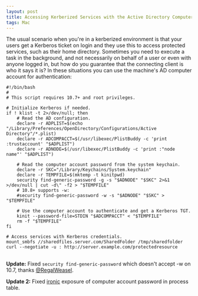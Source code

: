 ```yaml
---
layout: post
title: Accessing Kerberized Services with the Active Directory Computer Account
tags: Mac
---
```


The usual scenario when you're in a kerberized environment is that your users get a Kerberos ticket on login and they use this to access protected services, such as their home directory. Sometimes you need to execute a task in the background, and not necessarily on behalf of a user or even with anyone logged in, but how do you guarantee that the connecting client is who it says it is? In these situations you can use the machine's AD computer account for authentication:

<pre><code class="prettyprint lang-sh">#!/bin/bash
#
# This script requires 10.7+ and root privileges.

# Initialize Kerberos if needed.
if ! klist -t 2>/dev/null; then
    # Read the AD configuration.
    declare -r ADPLIST=$(echo "/Library/Preferences/OpenDirectory/Configurations/Active Directory"/*.plist)
    declare -r ADCOMPACCT=$(/usr/libexec/PlistBuddy -c 'print :trustaccount' "$ADPLIST")
    declare -r ADNODE=$(/usr/libexec/PlistBuddy -c 'print :"node name"' "$ADPLIST")

    # Read the computer account password from the system keychain.
    declare -r SKC="/Library/Keychains/System.keychain"
    declare -r TEMPFILE=$(mktemp -t kinitpwd)
    security find-generic-password -g -s "$ADNODE" "$SKC" 2>&amp;1 >/dev/null | cut -d\" -f2 > "$TEMPFILE"
    # 10.8+ supports -w:
    #security find-generic-password -w -s "$ADNODE" "$SKC" > "$TEMPFILE"

    # Use the computer account to authenticate and get a Kerberos TGT.
    kinit --password-file=STDIN "$ADCOMPACCT" &lt; "$TEMPFILE"
    rm -f "$TEMPFILE"
fi

# Access services with Kerberos credentials.
mount_smbfs //sharedfiles.server.com/SharedFolder /tmp/sharedfolder
curl --negotiate -u : http://server.example.com/protectedresource
</code>
</pre>

**Update:** Fixed `security find-generic-password` which doesn't accept -w on 10.7, thanks [@RegalWeasel](https://twitter.com/RegalWeasel/status/337288903570644992).

**Update 2:** Fixed [ironic](2013-09-13-irony-is-a-b) exposure of computer account password in process table.

